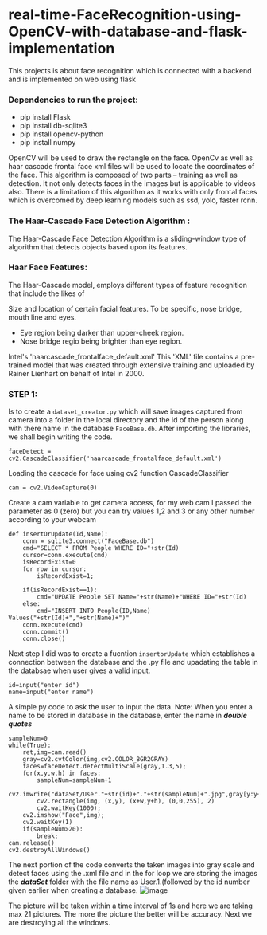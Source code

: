 # real-time-FaceRecognition-using-OpenCV-with-database-and-flask-implementation
This projects is about face recognition which is connected with a backend and is implemented on web using flask

### Dependencies to run the project:
- pip install Flask
- pip install db-sqlite3
- pip install opencv-python
- pip install numpy

OpenCV will be used to draw the rectangle on the face. OpenCv as well as haar cascade frontal face xml files will be used to locate the coordinates of the face.
This algorithm is composed of two parts – training as well as detection. It not only detects faces in the images but is applicable to videos also. There is a limitation of this algorithm as it works with only frontal faces which is overcomed by deep learning models such as ssd, yolo, faster rcnn.

### The Haar-Cascade Face Detection Algorithm : 
The Haar-Cascade Face Detection Algorithm is a sliding-window type of algorithm that detects objects based upon its features. 
### Haar Face Features:
The Haar-Cascade model, employs different types of feature recognition that include the likes of

Size and location of certain facial features. To be specific, nose bridge, mouth line and eyes.
- Eye region being darker than upper-cheek region.
- Nose bridge regio being brighter than eye region.

Intel's 'haarcascade_frontalface_default.xml'
This 'XML' file contains a pre-trained model that was created through extensive training and uploaded by Rainer Lienhart on behalf of Intel in 2000.

### STEP 1:
Is to create a `dataset_creator.py` which will save images captured from camera into a folder in the local directory and the id of the person along with there name in the database `FaceBase.db`.
After importing the libraries, we shall begin writing the code.
```
faceDetect = cv2.CascadeClassifier('haarcascade_frontalface_default.xml')
```
Loading the cascade for face using cv2 function CascadeClassifier
```
cam = cv2.VideoCapture(0)
```
Create a cam variable to get camera access, for my web cam I passed the parameter as 0 (zero) but you can try values 1,2 and 3 or any other number according to your webcam

```
def insertOrUpdate(Id,Name):
    conn = sqlite3.connect("FaceBase.db")
    cmd="SELECT * FROM People WHERE ID="+str(Id)
    cursor=conn.execute(cmd)
    isRecordExist=0
    for row in cursor:
        isRecordExist=1;
        
    if(isRecordExist==1):
        cmd="UPDATE People SET Name="+str(Name)+"WHERE ID="+str(Id)
    else:
        cmd="INSERT INTO People(ID,Name) Values("+str(Id)+","+str(Name)+")"
    conn.execute(cmd)
    conn.commit()
    conn.close()
```
Next step I did was to create a fucntion `insertorUpdate` which establishes a connection between the database and the .py file and upadating the table in the databsae when user gives a valid input.

```
id=input("enter id")
name=input("enter name")
```
A simple py code to ask the user to input the data.
Note: When you enter a name to be stored in database in the database, enter the name in ***double quotes***

```
sampleNum=0
while(True):
    ret,img=cam.read()
    gray=cv2.cvtColor(img,cv2.COLOR_BGR2GRAY)
    faces=faceDetect.detectMultiScale(gray,1.3,5);
    for(x,y,w,h) in faces:
        sampleNum=sampleNum+1
        cv2.imwrite("dataSet/User."+str(id)+"."+str(sampleNum)+".jpg",gray[y:y+h,x:x+w])
        cv2.rectangle(img, (x,y), (x+w,y+h), (0,0,255), 2)
        cv2.waitKey(1000);
    cv2.imshow("Face",img);
    cv2.waitKey(1)
    if(sampleNum>20):
        break;
cam.release()
cv2.destroyAllWindows()
```
The next portion of the code converts the taken images into gray scale and detect faces using the .xml file and in the for loop we are storing the images the ***dataSet*** folder with the file name as User.1.(followed by the id number given earlier when creating a database.
![image](https://github.com/nishit-hirani/real-time-FaceRecognition-using-OpenCV-with-database-and-flask-implementation/assets/89455398/ca722229-7dd9-4bba-a216-7786769af258)

The picture will be taken within a time interval of 1s and here we are taking max 21 pictures. The more the picture the better will be accuracy.
Next we are destroying all the windows.
